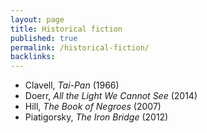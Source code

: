 ```yaml
---
layout: page
title: Historical fiction
published: true
permalink: /historical-fiction/
backlinks: 
---
```


* Clavell, _Tai-Pan_ (1966) 
* Doerr, _All the Light We Cannot See_ (2014) 
* Hill, _The Book of Negroes_ (2007) 
* Piatigorsky, _The Iron Bridge_ (2012) 
